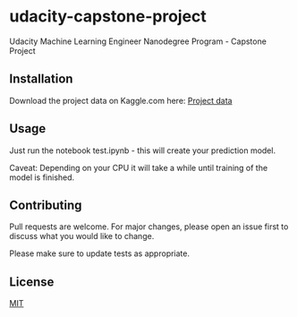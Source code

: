 # udacity-capstone-project
Udacity Machine Learning Engineer Nanodegree Program - Capstone Project

## Installation

Download the project data on Kaggle.com here: 
[Project data](https://www.kaggle.com/c/osic-pulmonary-fibrosis-progression/data)

## Usage

Just run the notebook test.ipynb - this will create your prediction model.

Caveat: Depending on your CPU it will take a while until training of the model is finished.

## Contributing
Pull requests are welcome. For major changes, please open an issue first to discuss what you would like to change.

Please make sure to update tests as appropriate.

## License
[MIT](https://choosealicense.com/licenses/mit/)